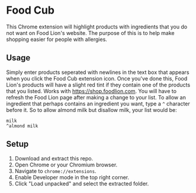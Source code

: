 # Food Cub

This Chrome extension will highlight products with ingredients that you do not want on Food Lion's website. The purpose of this is to help make shopping easier for people with allergies.

## Usage

Simply enter products seperated with newlines in the text box that appears when you click the Food Cub extension icon. Once you've done this, Food Lion's products will have a slight red tint if they contain one of the products that you listed. Works with https://shop.foodlion.com. You will have to refresh the Food Lion page after making a change to your list. To allow an ingredient that perhaps contains an ingredient you want, type a `^` character before it. So to allow almond milk but disallow milk, your list would be:
```
milk
^almond milk
```

## Setup

1. Download and extract this repo.
2. Open Chrome or your Chromium browser.
3. Navigate to `chrome://extensions`.
4. Enable Developer mode in the top right corner.
5. Click "Load unpacked" and select the extracted folder.
